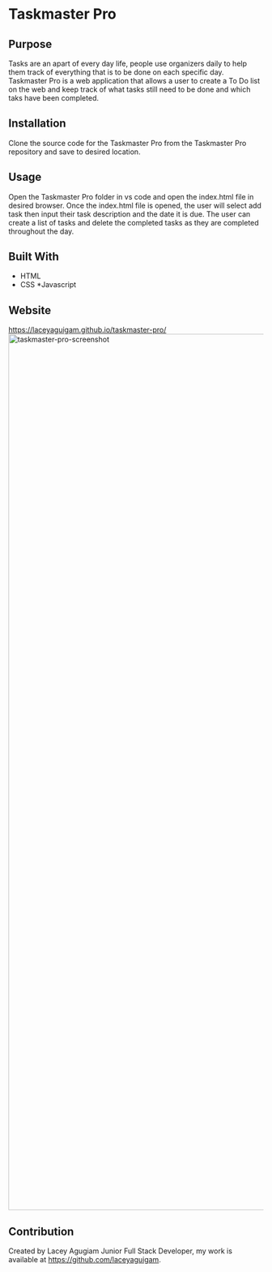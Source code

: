 # Taskmaster Pro


## Purpose

Tasks are an apart of every day life, people use organizers daily to help them track of everything that is to be done on each specific day. Taskmaster Pro is a web application that allows a user to create a To Do list on the web and keep track of what tasks still need to be done and which taks have been completed.


## Installation

Clone the source code for the Taskmaster Pro from the Taskmaster Pro repository and save to desired location.

## Usage 

Open the Taskmaster Pro folder in vs code and open the index.html file in desired browser. Once the index.html file is opened, the user will select add task then input their task description and the date it is due. The user can create a list of tasks and delete the completed tasks as they are completed throughout the day.
## Built With

* HTML
* CSS
*Javascript

## Website

 https://laceyaguigam.github.io/taskmaster-pro/
<img width="1728" alt="taskmaster-pro-screenshot" src="https://user-images.githubusercontent.com/105749016/220173526-da7c0b69-2617-424d-bd62-76f0dfcef8b8.png">



## Contribution

Created by Lacey Agugiam Junior Full Stack Developer, my work is available at https://github.com/laceyaguigam.

